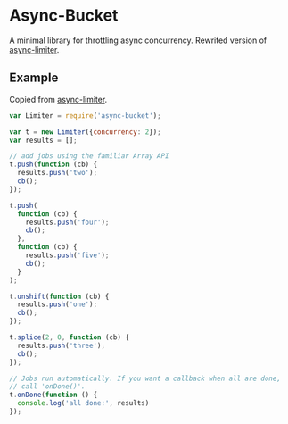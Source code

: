 # Async-Bucket
A minimal library for throttling async concurrency. Rewrited version of [async-limiter](https://github.com/STRML/async-limiter).

## Example
Copied from [async-limiter](https://github.com/STRML/async-limiter).
```js
var Limiter = require('async-bucket');

var t = new Limiter({concurrency: 2});
var results = [];

// add jobs using the familiar Array API
t.push(function (cb) {
  results.push('two');
  cb();
});

t.push(
  function (cb) {
    results.push('four');
    cb();
  },
  function (cb) {
    results.push('five');
    cb();
  }
);

t.unshift(function (cb) {
  results.push('one');
  cb();
});

t.splice(2, 0, function (cb) {
  results.push('three');
  cb();
});

// Jobs run automatically. If you want a callback when all are done,
// call 'onDone()'.
t.onDone(function () {
  console.log('all done:', results)
});
```